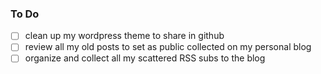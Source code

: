 ### To Do
- [ ] clean up my wordpress theme to share in github
- [ ] review all my old posts to set as public collected on my personal blog
- [ ] organize and collect all my scattered RSS subs to the blog
